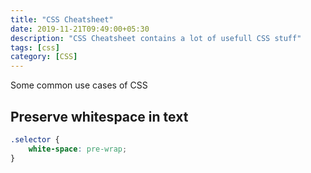 ```yaml
---
title: "CSS Cheatsheet"
date: 2019-11-21T09:49:00+05:30
description: "CSS Cheatsheet contains a lot of usefull CSS stuff"
tags: [css]
category: [CSS]
---
```


Some common use cases of CSS

## Preserve whitespace in text
```css
.selector {
	white-space: pre-wrap;
}
```

